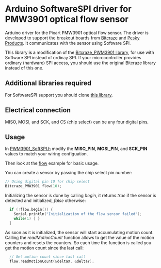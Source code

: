 # Arduino SoftwareSPI driver for PMW3901 optical flow sensor

Arduino driver for the Pixart PMW3901 optical flow sensor. The driver
is developed to support the breakout boards from [Bitcraze](https://wiki.bitcraze.io/breakout:flow)
and [Pesky Products](https://oshpark.com/shared_projects/autoGC8x).  It
communicates with the sensor using Software SPI.

This library is a modification of the [Bitcraze_PWM3901 library](https://github.com/bitcraze/Bitcraze_PMW3901), 
for use with Software SPI instead of ordinay SPI.  If your microcontroller
provides ordinary (hardware) SPI access, you should use the original Bitcraze
library instead of this one.

## Additional libraries required

For SoftwareSPI support you should clone [this library](https://github.com/simondlevy/DigitalIO).

## Electrical connection

MISO, MOSI, and SCK, and CS (chip select) can be any four digital pins.

## Usage

In 
<a href="https://github.com/simondlevy/PMW3901_SoftSPI/blob/master/src/PMW3901_SoftSPI.h#L29-L31">PWM3901_SoftSPI.h</a> modify the <b>MISO_PIN</b>, <b>MOSI_PIN</b>, and <b>SCK_PIN</b> values to match your wiring configuation.

Then look at the [flow](examples/flow/flow.ino) example for basic usage.

You can create a sensor by passing the chip select pin number:

``` C++
// Using digital pin 10 for chip select
Bitcraze_PMW3901 flow(10);
```

Initializing the sensor is done by calling *begin*, it returns *true* if the
sensor is detected and initialized, *false* otherwise:

``` C++
  if (!flow.begin()) {
    Serial.println("Initialization of the flow sensor failed");
    while(1) { }
  }
```

As soon as it is initialized, the sensor will start accumulating motion count.
Calling the *readMotionCount* function allows to get the value of the motion
counters and resets the counters. So each time the function is called you get
the motion count since the last call:

``` C++
  // Get motion count since last call
  flow.readMotionCount(&deltaX, &deltaY);
```

